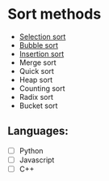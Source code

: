 # Sort methods

* [Selection sort](https://en.wikipedia.org/wiki/Selection_sort)
* [Bubble sort](https://en.m.wikipedia.org/wiki/Bubble_sort)
* [Insertion sort](https://en.wikipedia.org/wiki/Insertion_sort)
* Merge sort
* Quick sort
* Heap sort
* Counting sort
* Radix sort
* Bucket sort

## Languages:
- [ ] Python
- [ ] Javascript
- [ ] C++
